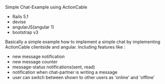 Simple Chat-Example using ActionCable 

- Rails 5.1
- devise
- angularJS(angular 1)
- bootstrap v3

Basically a simple example how to implement a simple chat by implementing ActionCable clientside and angular.
Including features like :

- new message notification
- new message counter
- message-status notifications(sent, read)
- notification when chat-partner is writing a message
- user can switch between shown to other users as 'online' and 'offline'

